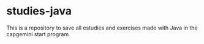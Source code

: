 # studies-java
This is a repository to save all estudies and exercises made with Java in the capgemini start program
